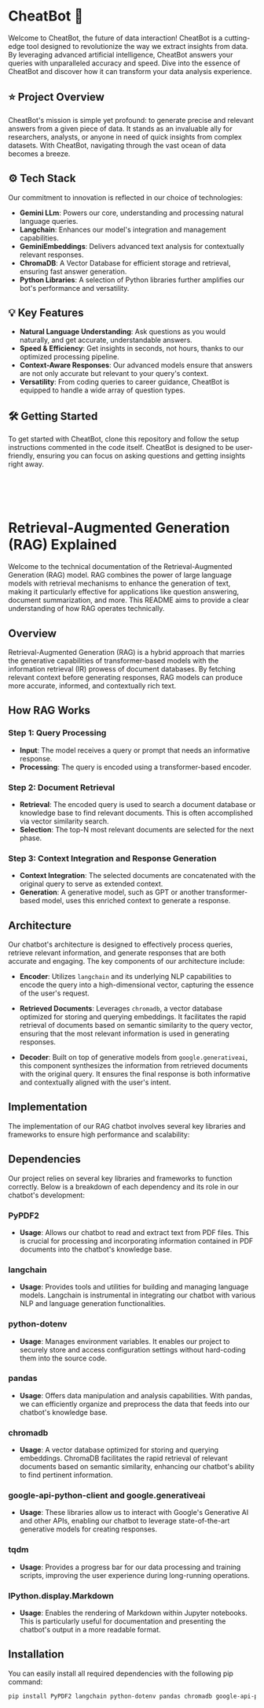 # CheatBot :robot:

Welcome to CheatBot, the future of data interaction! CheatBot is a cutting-edge tool designed to revolutionize the way we extract insights from data. By leveraging advanced artificial intelligence, CheatBot answers your queries with unparalleled accuracy and speed. Dive into the essence of CheatBot and discover how it can transform your data analysis experience.

## :star: Project Overview

CheatBot's mission is simple yet profound: to generate precise and relevant answers from a given piece of data. It stands as an invaluable ally for researchers, analysts, or anyone in need of quick insights from complex datasets. With CheatBot, navigating through the vast ocean of data becomes a breeze.

## :gear: Tech Stack

Our commitment to innovation is reflected in our choice of technologies:

- **Gemini LLm**: Powers our core, understanding and processing natural language queries.
- **Langchain**: Enhances our model's integration and management capabilities.
- **GeminiEmbeddings**: Delivers advanced text analysis for contextually relevant responses.
- **ChromaDB**: A Vector Database for efficient storage and retrieval, ensuring fast answer generation.
- **Python Libraries**: A selection of Python libraries further amplifies our bot's performance and versatility.

## :bulb: Key Features

- **Natural Language Understanding**: Ask questions as you would naturally, and get accurate, understandable answers.
- **Speed & Efficiency**: Get insights in seconds, not hours, thanks to our optimized processing pipeline.
- **Context-Aware Responses**: Our advanced models ensure that answers are not only accurate but relevant to your query's context.
- **Versatility**: From coding queries to career guidance, CheatBot is equipped to handle a wide array of question types.

## :hammer_and_wrench: Getting Started

To get started with CheatBot, clone this repository and follow the setup instructions commented in the code itself. CheatBot is designed to be user-friendly, ensuring you can focus on asking questions and getting insights right away.

<br>
<br>
<br>

# Retrieval-Augmented Generation (RAG) Explained

Welcome to the technical documentation of the Retrieval-Augmented Generation (RAG) model. RAG combines the power of large language models with retrieval mechanisms to enhance the generation of text, making it particularly effective for applications like question answering, document summarization, and more. This README aims to provide a clear understanding of how RAG operates technically.

## Overview

Retrieval-Augmented Generation (RAG) is a hybrid approach that marries the generative capabilities of transformer-based models with the information retrieval (IR) prowess of document databases. By fetching relevant context before generating responses, RAG models can produce more accurate, informed, and contextually rich text.

## How RAG Works

### Step 1: Query Processing

- **Input**: The model receives a query or prompt that needs an informative response.
- **Processing**: The query is encoded using a transformer-based encoder.

### Step 2: Document Retrieval

- **Retrieval**: The encoded query is used to search a document database or knowledge base to find relevant documents. This is often accomplished via vector similarity search.
- **Selection**: The top-N most relevant documents are selected for the next phase.

### Step 3: Context Integration and Response Generation

- **Context Integration**: The selected documents are concatenated with the original query to serve as extended context.
- **Generation**: A generative model, such as GPT or another transformer-based model, uses this enriched context to generate a response.

## Architecture

Our chatbot's architecture is designed to effectively process queries, retrieve relevant information, and generate responses that are both accurate and engaging. The key components of our architecture include:

- **Encoder**: Utilizes `langchain` and its underlying NLP capabilities to encode the query into a high-dimensional vector, capturing the essence of the user's request.

- **Retrieved Documents**: Leverages `chromadb`, a vector database optimized for storing and querying embeddings. It facilitates the rapid retrieval of documents based on semantic similarity to the query vector, ensuring that the most relevant information is used in generating responses.

- **Decoder**: Built on top of generative models from `google.generativeai`, this component synthesizes the information from retrieved documents with the original query. It ensures the final response is both informative and contextually aligned with the user's intent.

## Implementation

The implementation of our RAG chatbot involves several key libraries and frameworks to ensure high performance and scalability:

## Dependencies

Our project relies on several key libraries and frameworks to function correctly. Below is a breakdown of each dependency and its role in our chatbot's development:

### PyPDF2

- **Usage**: Allows our chatbot to read and extract text from PDF files. This is crucial for processing and incorporating information contained in PDF documents into the chatbot's knowledge base.

### langchain

- **Usage**: Provides tools and utilities for building and managing language models. Langchain is instrumental in integrating our chatbot with various NLP and language generation functionalities.

### python-dotenv

- **Usage**: Manages environment variables. It enables our project to securely store and access configuration settings without hard-coding them into the source code.

### pandas

- **Usage**: Offers data manipulation and analysis capabilities. With pandas, we can efficiently organize and preprocess the data that feeds into our chatbot's knowledge base.

### chromadb

- **Usage**: A vector database optimized for storing and querying embeddings. ChromaDB facilitates the rapid retrieval of relevant documents based on semantic similarity, enhancing our chatbot's ability to find pertinent information.

### google-api-python-client and google.generativeai

- **Usage**: These libraries allow us to interact with Google's Generative AI and other APIs, enabling our chatbot to leverage state-of-the-art generative models for creating responses.

### tqdm

- **Usage**: Provides a progress bar for our data processing and training scripts, improving the user experience during long-running operations.

### IPython.display.Markdown

- **Usage**: Enables the rendering of Markdown within Jupyter notebooks. This is particularly useful for documentation and presenting the chatbot's output in a more readable format.

## Installation

You can easily install all required dependencies with the following pip command:

```bash
pip install PyPDF2 langchain python-dotenv pandas chromadb google-api-python-client tqdm ipython
```
